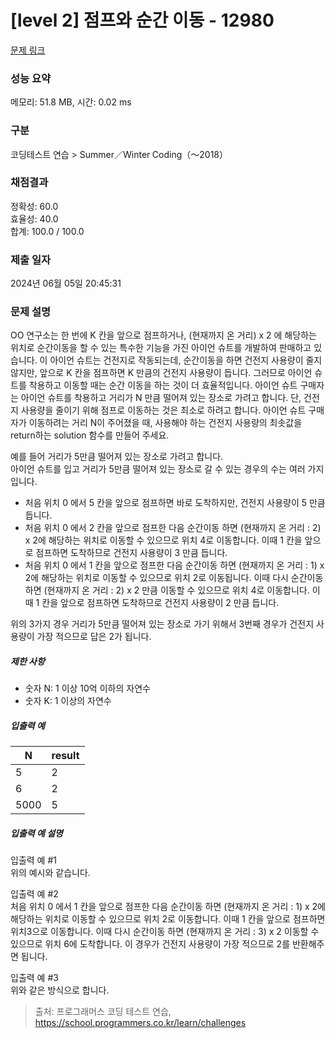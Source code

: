 # [level 2] 점프와 순간 이동 - 12980 

[문제 링크](https://school.programmers.co.kr/learn/courses/30/lessons/12980) 

### 성능 요약

메모리: 51.8 MB, 시간: 0.02 ms

### 구분

코딩테스트 연습 > Summer／Winter Coding（～2018）

### 채점결과

정확성: 60.0<br/>효율성: 40.0<br/>합계: 100.0 / 100.0

### 제출 일자

2024년 06월 05일 20:45:31

### 문제 설명

<p>OO 연구소는 한 번에 K 칸을 앞으로 점프하거나, (현재까지 온 거리) x 2 에 해당하는 위치로 순간이동을 할 수 있는 특수한 기능을 가진 아이언 슈트를 개발하여 판매하고 있습니다. 이 아이언 슈트는 건전지로 작동되는데, 순간이동을 하면 건전지 사용량이 줄지 않지만, 앞으로 K 칸을 점프하면 K 만큼의 건전지 사용량이 듭니다. 그러므로 아이언 슈트를 착용하고 이동할 때는 순간 이동을 하는 것이 더 효율적입니다. 아이언 슈트 구매자는 아이언 슈트를 착용하고 거리가 N 만큼 떨어져 있는 장소로 가려고 합니다. 단, 건전지 사용량을 줄이기 위해 점프로 이동하는 것은 최소로 하려고 합니다. 아이언 슈트 구매자가 이동하려는 거리 N이 주어졌을 때, 사용해야 하는 건전지 사용량의 최솟값을 return하는 solution 함수를 만들어 주세요.</p>

<p>예를 들어 거리가 5만큼 떨어져 있는 장소로 가려고 합니다.<br>
아이언 슈트를 입고 거리가 5만큼 떨어져 있는 장소로 갈 수 있는 경우의 수는 여러 가지입니다.</p>

<ul>
<li>처음 위치 0 에서 5 칸을 앞으로 점프하면 바로 도착하지만, 건전지 사용량이 5 만큼 듭니다.</li>
<li>처음 위치 0 에서 2 칸을 앞으로 점프한 다음 순간이동 하면 (현재까지 온 거리 : 2) x 2에 해당하는 위치로 이동할 수 있으므로 위치 4로 이동합니다.  이때 1 칸을 앞으로 점프하면 도착하므로 건전지 사용량이 3 만큼 듭니다.</li>
<li>처음 위치 0 에서 1 칸을 앞으로 점프한 다음 순간이동 하면 (현재까지 온 거리 : 1) x 2에 해당하는 위치로  이동할 수 있으므로 위치 2로 이동됩니다. 이때 다시 순간이동 하면 (현재까지 온 거리 : 2) x 2 만큼 이동할 수 있으므로 위치 4로 이동합니다. 이때 1 칸을 앞으로 점프하면 도착하므로 건전지 사용량이 2 만큼 듭니다.</li>
</ul>

<p>위의 3가지 경우 거리가 5만큼 떨어져 있는 장소로 가기 위해서 3번째 경우가 건전지 사용량이 가장 적으므로 답은 2가 됩니다.</p>

<h5>제한 사항</h5>

<ul>
<li>숫자 N: 1 이상 10억 이하의 자연수</li>
<li>숫자 K: 1 이상의 자연수</li>
</ul>

<h5>입출력 예</h5>
<table class="table">
        <thead><tr>
<th>N</th>
<th>result</th>
</tr>
</thead>
        <tbody><tr>
<td>5</td>
<td>2</td>
</tr>
<tr>
<td>6</td>
<td>2</td>
</tr>
<tr>
<td>5000</td>
<td>5</td>
</tr>
</tbody>
      </table>
<h5>입출력 예 설명</h5>

<p>입출력 예 #1<br>
위의 예시와 같습니다.</p>

<p>입출력 예 #2<br>
처음 위치 0 에서 1 칸을 앞으로 점프한 다음 순간이동 하면 (현재까지 온 거리 : 1) x 2에 해당하는 위치로 이동할 수 있으므로 위치 2로 이동합니다. 이때 1 칸을 앞으로 점프하면 위치3으로 이동합니다. 이때 다시 순간이동 하면 (현재까지 온 거리 : 3) x 2 이동할 수 있으므로 위치 6에 도착합니다. 이 경우가 건전지 사용량이 가장 적으므로 2를 반환해주면 됩니다.</p>

<p>입출력 예 #3<br>
위와 같은 방식으로 합니다.</p>


> 출처: 프로그래머스 코딩 테스트 연습, https://school.programmers.co.kr/learn/challenges